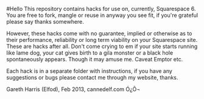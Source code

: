 #Hello
This repository contains hacks for use on, currently, Squarespace 6.
You are free to fork, mangle or reuse in anyway you see fit, if you're grateful please say thanks somewhere.

However, these hacks come with no guarantee, implied or otherwise as to their performance, reliability or long term viability on your Squarespace site. These are hacks after all. Don't come crying to em if your site starts running like lame dog, your cat gives birth to a gila monster or a black hole spontaneously appears. Though it may amuse me. Caveat Emptor etc.

Each hack is in a separate folder with instructions, if you have any suggestions or bugs please contact me through my website, thanks.

Gareth Harris (Elfod), Feb 2013, cannedelf.com Ó¿Õ¬